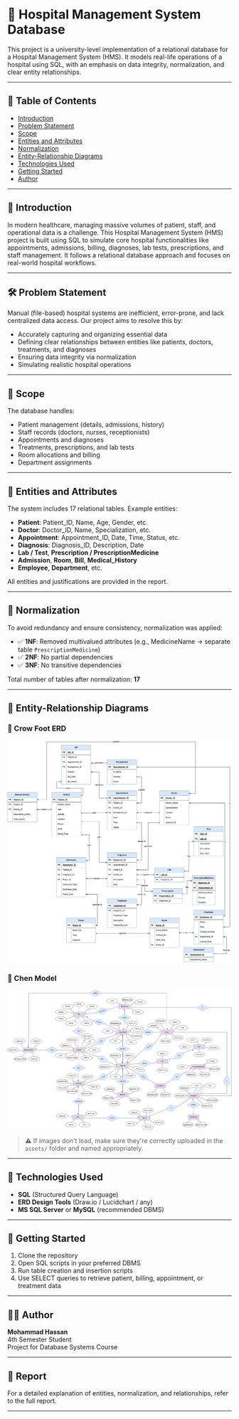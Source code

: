 # 🏥 Hospital Management System Database

This project is a university-level implementation of a relational database for a Hospital Management System (HMS). It models real-life operations of a hospital using SQL, with an emphasis on data integrity, normalization, and clear entity relationships.

---

## 📌 Table of Contents
- [Introduction](#introduction)
- [Problem Statement](#problem-statement)
- [Scope](#scope)
- [Entities and Attributes](#entities-and-attributes)
- [Normalization](#normalization)
- [Entity-Relationship Diagrams](#entity-relationship-diagrams)
- [Technologies Used](#technologies-used)
- [Getting Started](#getting-started)
- [Author](#author)

---

## 📖 Introduction

In modern healthcare, managing massive volumes of patient, staff, and operational data is a challenge. This Hospital Management System (HMS) project is built using SQL to simulate core hospital functionalities like appointments, admissions, billing, diagnoses, lab tests, prescriptions, and staff management. It follows a relational database approach and focuses on real-world hospital workflows.

---

## 🛠️ Problem Statement

Manual (file-based) hospital systems are inefficient, error-prone, and lack centralized data access. Our project aims to resolve this by:

- Accurately capturing and organizing essential data
- Defining clear relationships between entities like patients, doctors, treatments, and diagnoses
- Ensuring data integrity via normalization
- Simulating realistic hospital operations

---

## 🎯 Scope

The database handles:

- Patient management (details, admissions, history)
- Staff records (doctors, nurses, receptionists)
- Appointments and diagnoses
- Treatments, prescriptions, and lab tests
- Room allocations and billing
- Department assignments

---

## 🧱 Entities and Attributes

The system includes 17 relational tables. Example entities:

- **Patient**: Patient_ID, Name, Age, Gender, etc.
- **Doctor**: Doctor_ID, Name, Specialization, etc.
- **Appointment**: Appointment_ID, Date, Time, Status, etc.
- **Diagnosis**: Diagnosis_ID, Description, Date
- **Lab / Test**, **Prescription / PrescriptionMedicine**
- **Admission**, **Room**, **Bill**, **Medical_History**
- **Employee**, **Department**, etc.

All entities and justifications are provided in the report.

---

## 📐 Normalization

To avoid redundancy and ensure consistency, normalization was applied:

- ✅ **1NF**: Removed multivalued attributes (e.g., MedicineName → separate table `PrescriptionMedicine`)
- ✅ **2NF**: No partial dependencies
- ✅ **3NF**: No transitive dependencies

Total number of tables after normalization: **17**

---

## 🔗 Entity-Relationship Diagrams

### 👣 Crow Foot ERD

![Crow Foot Diagram](./assets/crowfoot_erd.jpg)

### 🧬 Chen Model

![Chen Model Diagram](./assets/chen_erd.jpg)

> ⚠️ If images don't load, make sure they're correctly uploaded in the `assets/` folder and named appropriately.

---

## 🧰 Technologies Used

- **SQL** (Structured Query Language)
- **ERD Design Tools** (Draw.io / Lucidchart / any)
- **MS SQL Server** or **MySQL** (recommended DBMS)

---

## 🚀 Getting Started

1. Clone the repository
2. Open SQL scripts in your preferred DBMS
3. Run table creation and insertion scripts
4. Use SELECT queries to retrieve patient, billing, appointment, or treatment data

---

## 👨‍🎓 Author

**Mohammad Hassan**  
4th Semester Student  
Project for Database Systems Course

---

## 📄 Report

For a detailed explanation of entities, normalization, and relationships, refer to the full report.

---


